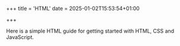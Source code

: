 +++
title = 'HTML'
date = 2025-01-02T15:53:54+01:00

+++

Here is a simple HTML guide for getting started with HTML, CSS and JavaScript.

